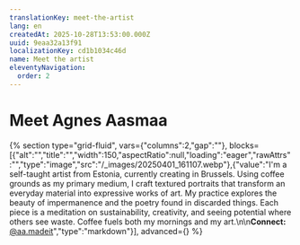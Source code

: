 ```yaml
---
translationKey: meet-the-artist
lang: en
createdAt: 2025-10-28T13:53:00.000Z
uuid: 9eaa32a13f91
localizationKey: cd1b1034c46d
name: Meet the artist
eleventyNavigation:
  order: 2
---
```

# Meet Agnes Aasmaa

{% section type="grid-fluid", vars={"columns":2,"gap":""}, blocks=[{"alt":"","title":"","width":150,"aspectRatio":null,"loading":"eager","rawAttrs":"","type":"image","src":"/_images/20250401_161107.webp"},{"value":"I'm a self-taught artist from Estonia, currently creating in Brussels. Using coffee grounds as my primary medium, I craft textured portraits that transform an everyday material into expressive works of art. My practice explores the beauty of impermanence and the poetry found in discarded things. Each piece is a meditation on sustainability, creativity, and seeing potential where others see waste. Coffee fuels both my mornings and my art.\n\n**Connect:** [@aa.madeit](https://www.instagram.com/aa.madeit/)","type":"markdown"}], advanced={} %}
